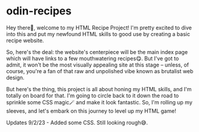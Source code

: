 # odin-recipes
Hey there👋, welcome to my HTML Recipe Project! I'm pretty excited to dive into this and put my newfound HTML skills to good use by creating a basic recipe website.

So, here's the deal: the website's centerpiece will be the main index page which will have links to a few mouthwatering recipes😋. But I've got to admit, it won't be the most visually appealing site at this stage – unless, of course, you're a fan of that raw and unpolished vibe known as brutalist web design.

But here's the thing, this project is all about honing my HTML skills, and I'm totally on board for that. I'm going to circle back to it down the road to sprinkle some CSS magic🪄 and make it look fantastic. So, I'm rolling up my sleeves, and let's embark on this journey to level up my HTML game!

Updates
9/2/23 - Added some CSS. Still looking rough😅.